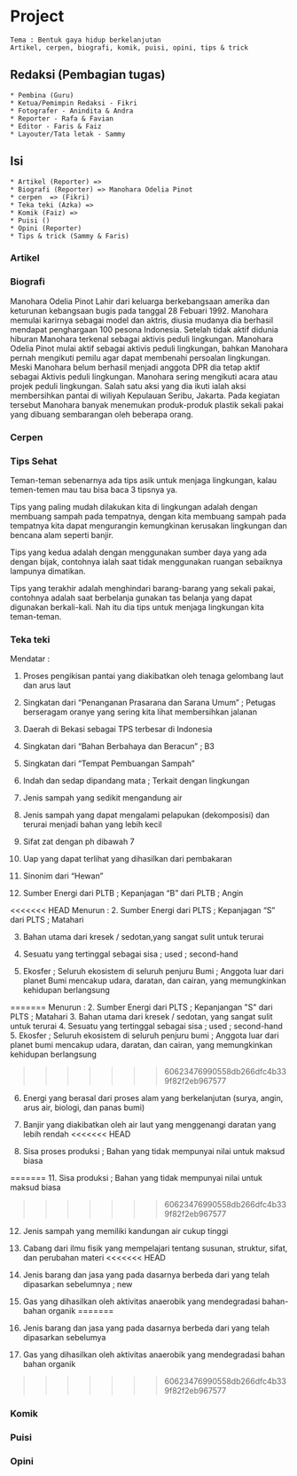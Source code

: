 # Project
    Tema : Bentuk gaya hidup berkelanjutan
    Artikel, cerpen, biografi, komik, puisi, opini, tips & trick

## Redaksi (Pembagian tugas)
    * Pembina (Guru)
    * Ketua/Pemimpin Redaksi - Fikri
    * Fotografer - Anindita & Andra
    * Reporter - Rafa & Favian
    * Editor - Faris & Faiz
    * Layouter/Tata letak - Sammy 


## Isi
    * Artikel (Reporter) => 
    * Biografi (Reporter) => Manohara Odelia Pinot
    * cerpen  => (Fikri)
    * Teka teki (Azka) => 
    * Komik (Faiz) =>
    * Puisi ()
    * Opini (Reporter)
    * Tips & trick (Sammy & Faris)


### Artikel



### Biografi
Manohara Odelia Pinot Lahir dari keluarga berkebangsaan amerika dan keturunan kebangsaan bugis pada tanggal 28 Febuari 1992. Manohara memulai karirnya sebagai model dan aktris, diusia mudanya dia berhasil mendapat penghargaan 100 pesona Indonesia. Setelah tidak aktif didunia hiburan Manohara terkenal sebagai aktivis peduli lingkungan. Manohara Odelia Pinot mulai aktif sebagai aktivis peduli lingkungan, bahkan Manohara pernah mengikuti pemilu agar dapat membenahi persoalan lingkungan. Meski Manohara belum berhasil menjadi anggota DPR dia tetap aktif sebagai Aktivis peduli lingkungan. Manohara sering mengikuti acara atau projek  peduli lingkungan. Salah satu aksi yang dia ikuti ialah aksi membersihkan pantai di wiliyah Kepulauan Seribu, Jakarta. Pada kegiatan tersebut Manohara banyak menemukan produk-produk plastik sekali pakai yang dibuang sembarangan oleh beberapa orang.


### Cerpen


### Tips Sehat
Teman-teman sebenarnya ada tips asik untuk menjaga lingkungan, kalau temen-temen mau tau bisa baca 3 tipsnya ya. 

Tips yang paling mudah dilakukan kita di lingkungan adalah dengan membuang sampah pada tempatnya, dengan kita membuang sampah pada tempatnya kita dapat mengurangin kemungkinan kerusakan lingkungan dan bencana alam seperti banjir. 

Tips yang kedua adalah dengan menggunakan sumber daya yang ada dengan bijak, contohnya ialah saat tidak menggunakan ruangan sebaiknya lampunya dimatikan. 

Tips yang terakhir adalah menghindari barang-barang yang sekali pakai, contohnya adalah saat berbelanja gunakan tas belanja yang dapat digunakan berkali-kali. Nah itu dia tips untuk menjaga lingkungan kita teman-teman.


### Teka teki
Mendatar :
1. Proses pengikisan pantai yang diakibatkan oleh tenaga gelombang laut dan arus laut

3. Singkatan dari “Penanganan Prasarana dan Sarana Umum” ; Petugas berseragam oranye yang sering kita lihat membersihkan jalanan

5. Daerah di Bekasi sebagai TPS terbesar di Indonesia

8. Singkatan dari “Bahan Berbahaya dan Beracun” ; B3

9. Singkatan dari “Tempat Pembuangan Sampah”

10. Indah dan sedap dipandang mata ; Terkait dengan lingkungan

13. Jenis sampah yang sedikit mengandung air

14. Jenis sampah yang dapat mengalami pelapukan (dekomposisi) dan terurai menjadi bahan yang lebih kecil

17. Sifat zat dengan ph dibawah 7

18. Uap yang dapat terlihat yang dihasilkan dari pembakaran

19. Sinonim dari “Hewan”

20. Sumber Energi dari PLTB ; Kepanjagan “B” dari PLTB ; Angin

<<<<<<< HEAD
Menurun : 
2. Sumber Energi dari PLTS ; Kepanjagan “S” dari PLTS ; Matahari

3. Bahan utama dari kresek / sedotan,yang sangat sulit untuk terurai

4. Sesuatu yang tertinggal sebagai sisa ; used ; second-hand

5. Ekosfer ; Seluruh ekosistem di seluruh penjuru Bumi ; Anggota luar dari planet Bumi mencakup udara, daratan, dan cairan, yang memungkinkan kehidupan berlangsung

=======
Menurun :
2. Sumber Energi dari PLTS ; Kepanjangan "S" dari PLTS ; Matahari
3. Bahan utama dari kresek / sedotan, yang sangat sulit untuk terurai
4. Sesuatu yang tertinggal sebagai sisa ; used ; second-hand
5. Ekosfer ; Seluruh ekosistem di seluruh penjuru bumi ; Anggota luar dari planet bumi mencakup udara, daratan, dan cairan, yang memungkinkan kehidupan berlangsung
>>>>>>> 60623476990558db266dfc4b339f82f2eb967577
6. Energi yang berasal dari proses alam yang berkelanjutan (surya, angin, arus air, biologi, dan panas bumi)

7. Banjir yang diakibatkan oleh air laut yang menggenangi daratan yang lebih rendah
<<<<<<< HEAD

11. Sisa proses produksi ; Bahan yang tidak mempunyai nilai untuk maksud biasa

=======
11. Sisa produksi ; Bahan yang tidak mempunyai nilai untuk maksud biasa
>>>>>>> 60623476990558db266dfc4b339f82f2eb967577
12. Jenis sampah yang memiliki kandungan air cukup tinggi

15. Cabang dari ilmu fisik yang mempelajari tentang susunan, struktur, sifat, dan perubahan materi
<<<<<<< HEAD

16. Jenis barang dan jasa yang pada dasarnya berbeda dari yang telah dipasarkan sebelumnya ; new

21. Gas yang dihasilkan oleh aktivitas anaerobik yang mendegradasi bahan-bahan organik
=======
16. Jenis barang dan jasa yang pada dasarnya berbeda dari yang telah dipasarkan sebelumya
21. Gas yang dihasilkan oleh aktivitas anaerobik yang mendegradasi bahan bahan organik
>>>>>>> 60623476990558db266dfc4b339f82f2eb967577


### Komik
### Puisi
### Opini

